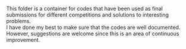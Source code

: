 This folder is a container for codes that have been used as final submissions for different competitions and solutions to interesting problems.<br>
I have done my best to make sure that the codes are well documented. However, suggestions are welcome since this is an area of continuous improvement.
